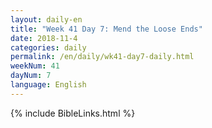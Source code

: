 ```yaml
---
layout: daily-en
title: "Week 41 Day 7: Mend the Loose Ends"
date: 2018-11-4 
categories: daily
permalink: /en/daily/wk41-day7-daily.html
weekNum: 41
dayNum: 7
language: English
---
```

{% include BibleLinks.html %} 
